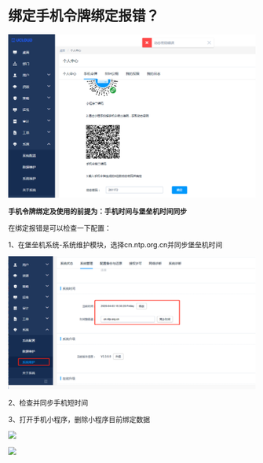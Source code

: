 # 绑定手机令牌绑定报错？

![](/images/faq_super/手机令牌绑定报错.png)

**手机令牌绑定及使用的前提为：手机时间与堡垒机时间同步**

在绑定报错是可以检查一下配置：

1、在堡垒机系统-系统维护模块，选择cn.ntp.org.cn并同步堡垒机时间

![](/images/同步时间服务器.png)

2、检查并同步手机短时间

3、打开手机小程序，删除小程序目前绑定数据

![](/images//令牌登录页面.png)

![](/images/删除令牌绑定信息.png)
